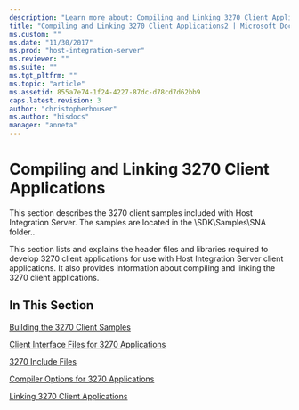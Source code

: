 ```yaml
---
description: "Learn more about: Compiling and Linking 3270 Client Applications"
title: "Compiling and Linking 3270 Client Applications2 | Microsoft Docs"
ms.custom: ""
ms.date: "11/30/2017"
ms.prod: "host-integration-server"
ms.reviewer: ""
ms.suite: ""
ms.tgt_pltfrm: ""
ms.topic: "article"
ms.assetid: 855a7e74-1f24-4227-87dc-d78cd7d62bb9
caps.latest.revision: 3
author: "christopherhouser"
ms.author: "hisdocs"
manager: "anneta"
---
```

# Compiling and Linking 3270 Client Applications
This section describes the 3270 client samples included with Host Integration Server. The samples are located in the \SDK\Samples\SNA folder..  
  
 This section lists and explains the header files and libraries required to develop 3270 client applications for use with Host Integration Server client applications. It also provides information about compiling and linking the 3270 client applications.  
  
## In This Section  
 [Building the 3270 Client Samples](../core/building-the-3270-client-samples1.md)  
  
 [Client Interface Files for 3270 Applications](../core/client-interface-files-for-3270-applications2.md)  
  
 [3270 Include Files](../core/3270-include-files1.md)  
  
 [Compiler Options for 3270 Applications](../core/compiler-options-for-3270-applications1.md)  
  
 [Linking 3270 Client Applications](../core/linking-3270-client-applications1.md)

